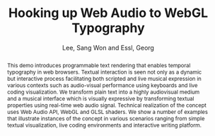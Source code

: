 --- 
title: "Hooking up Web Audio to WebGL Typography" 
abstract: "This demo introduces programmable text rendering that enables temporal typography in web browsers. Textual interaction is seen not only as a dynamic but interactive process facilitating both scripted and live musical expression in various contexts such as audio-visual performance using keyboards and live coding visualization. We transform plain text into a highly audiovisual medium and a musical interface which is visually expressive by transforming textual properties using real-time web audio signal. Technical realization of the concept uses Web Audio API, WebGL and GLSL shaders. We show a number of examples that illustrate instances of the concept in various scenarios ranging from simple textual visualization, live coding environments and interactive writing platform." 
address: "Atlanta, Georgia" 
author: "Lee, Sang Won and Essl, Georg"
webAuthor: "Sang Won Lee, Georg Essl" 
booktitle: "Proceedings of the International Web Audio Conference" 
editor: "Freeman, Jason and Lerch, Alexander and Paradis, Matthew" 
month: "Proceedings of the International Web Audio Conference"
pages: "" 
publisher: "Georgia Tech" 
series: "WAC '16"
type: "Demo"  
year: "2016" 
id: "2016_EA_68" 
tags: year2016
media: https://smartech.gatech.edu/bitstream/handle/1853/54633/lightningtalks-day2_videostream.html?sequence=8&isAllowed=y 
pdflink: /_data/papers/pdf/2016/2016_68.pdf
ISSN: 2663-5844
---